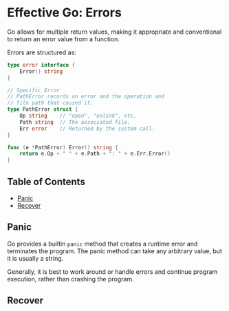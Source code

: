 # Effective Go: Errors

Go allows for multiple return values, making it appropriate and conventional to return an error value from a function.

Errors are structured as:

```go
type error interface {
    Error() string
}

// Specific Error
// PathError records an error and the operation and
// file path that caused it.
type PathError struct {
    Op string    // "open", "unlink", etc.
    Path string  // The associated file.
    Err error    // Returned by the system call.
}

func (e *PathError) Error() string {
    return e.Op + " " + e.Path + ": " + e.Err.Error()
}
```

## Table of Contents

- [Panic](#panic)
- [Recover](#recover)

## Panic

Go provides a builtin `panic` method that creates a runtime error and terminates the program. The panic method can take any arbitrary value, but it is usually a string. 

Generally, it is best to work around or handle errors and continue program execution, rather than crashing the program.

## Recover
